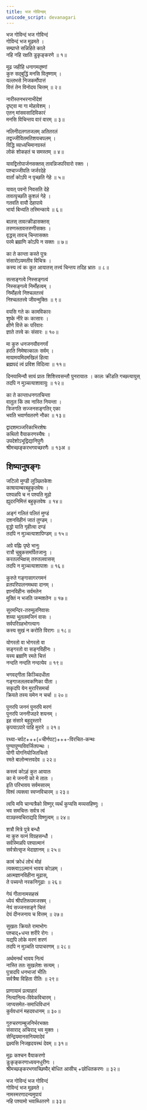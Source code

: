 ```yaml
---
title: भज गोविन्दम्
unicode_script: devanagari
---
```


भज गोविन्दं भज गोविन्दं  
गोविन्दं भज मूढमते ।  
सम्प्राप्ते सन्निहिते काले  
नहि नहि रक्षति डुकृङ्करणे ॥ १॥ 

मूढ जहीहि धनागमतृष्णां  
कुरु सद्बुद्धिं मनसि वितृष्णाम् ।  
यल्लभसे निजकर्मोपात्तं  
वित्तं तेन विनोदय चित्तम् ॥ २॥ 

नारीस्तनभरनाभीदेशं  
दृष्ट्वा मा गा मोहावेशम् ।  
एतन् मांसवसादिविकारं  
मनसि विचिन्तय वारं वारम् ॥ ३॥ 

नलिनीदलगतजलम् अतितरलं  
तद्वज्जीवितमतिशयचपलम् ।  
विद्धि व्याध्यभिमानग्रस्तं  
लोकं शोकहतं च समस्तम् ॥ ४॥ 

यावद्वित्तोपार्जनसक्तस्
तावन्निजपरिवारो रक्तः ।  
पश्चाज्जीवति जर्जरदेहे  
वार्तां कोऽपि न पृच्छति गेहे ॥ ५॥ 

यावत् पवनो निवसति देहे  
तावत्पृच्छति कुशलं गेहे ।  
गतवति वायौ देहापाये  
भार्या बिभ्यति तस्मिन्काये ॥ ६॥ 

बालस् तावत्क्रीडासक्तस्  
तरुणस्तावत्तरुणीसक्तः ।  
वृद्धस् तावच् चिन्तासक्तः  
परमे ब्रह्मणि कोऽपि न सक्तः ॥ ७॥

का ते कान्ता कस्ते पुत्रः  
संसारोऽयमतीव विचित्रः ।  
कस्य त्वं कः कुत आयातस्
तत्त्वं चिन्तय तदिह भ्रातः ॥ ८॥ 

सत्सङ्गत्वे निस्सङ्गत्वं  
निस्सङ्गत्वे निर्मोहत्वम् ।  
निर्मोहत्वे निश्चलतत्त्वं  
निश्चलतत्त्वे जीवन्मुक्तिः ॥ ९॥ 

वयसि गते कः कामविकारः  
शुष्के नीरे कः कासारः ।  
क्षीणे वित्ते कः परिवारः  
ज्ञाते तत्त्वे कः संसारः ॥ १०॥ 

मा कुरु धनजनयौवनगर्वं  
हरति निमेषात्कालः सर्वम् ।  
मायामयमिदमखिलं हित्वा  
ब्रह्मपदं त्वं प्रविश विदित्वा ॥ ११॥ 

दिनयामिन्यौ सायं प्रातः
शिशिरवसन्तौ पुनरायातः ।
कालः क्रीडति गच्छत्यायुस्  
तदपि न मुञ्चत्याशावायुः ॥ १२॥ 

का ते कान्ताधनगतचिन्ता  
वातुल किं तव नास्ति नियन्ता ।  
त्रिजगति सज्जनसङ्गतिर् एका  
भवति भवार्णवतरणे नौका ॥ १३॥ 

द्वादशमञ्जरिकाभिरशेषः  
कथितो वैयाकरणस्यैषः ।  
उपदेशोऽभूद्विद्यानिपुणैः  
श्रीमच्छङ्करभगवच्छरणैः ॥ १३अ ॥ 

## शिष्यानुषङ्गः
जटिलो मुण्डी लुञ्छितकेशः  
काषायाम्बरबहुकृतवेषः ।  
पश्यन्नपि च न पश्यति मूढो  
ह्युदरनिमित्तं बहुकृतवेषः ॥ १४॥ 

अङ्गं गलितं पलितं मुण्डं  
दशनविहीनं जातं तुण्डम् ।  
वृद्धो याति गृहीत्वा दण्डं  
तदपि न मुञ्चत्याशापिण्डम् ॥ १५॥ 

अग्रे वह्निः पृष्ठे भानुः  
रात्रौ चुबुकसमर्पितजानुः ।  
करतलभिक्षस् तरुतलवासस्  
तदपि न मुञ्चत्याशापाशः ॥ १६॥ 

कुरुते गङ्गासागरगमनं  
व्रतपरिपालनमथवा दानम् ।  
ज्ञानविहीनः सर्वमतेन  
मुक्तिं न भजति जन्मशतेन ॥ १७॥

सुरमन्दिर-तरुमूलनिवासः  
शय्या भूतलमजिनं वासः ।  
सर्वपरिग्रहभोगत्यागः  
कस्य सुखं न करोति विरागः ॥ १८॥

योगरतो वा भोगरतो वा  
सङ्गरतो वा सङ्गविहीनः ।  
यस्य ब्रह्मणि रमते चित्तं  
नन्दति नन्दति नन्दत्येव ॥ १९॥ 

भगवद्गीता किञ्चिदधीता  
गङ्गाजललवकणिका पीता ।  
सकृदपि येन मुरारिसमर्चा  
क्रियते तस्य यमेन न चर्चा ॥ २०॥ 

पुनरपि जननं पुनरपि मरणं  
पुनरपि जननीजठरे शयनम् ।  
इह संसारे बहुदुस्तारे  
कृपयाऽपारे पाहि मुरारे ॥ २१॥ 

रथ्या-चर्पट+++(=चीर्णपट)+++-विरचित-कन्थः  
पुण्यापुण्यविवर्जितपन्थः ।  
योगी योगनियोजितचित्तो  
रमते बालोन्मत्तवदेव ॥ २२॥ 

कस्त्वं कोऽहं कुत आयातः  
का मे जननी को मे तातः ।  
इति परिभावय सर्वमसारम्  
विश्वं त्यक्त्वा स्वप्नविचारम् ॥ २३॥ 

त्वयि मयि चान्यत्रैको विष्णुर्
व्यर्थं कुप्यसि मय्यसहिष्णुः ।  
भव समचित्तः सर्वत्र त्वं  
वाञ्छस्यचिराद्यदि विष्णुत्वम् ॥ २४॥ 

शत्रौ मित्रे पुत्रे बन्धौ  
मा कुरु यत्नं विग्रहसन्धौ ।  
सर्वस्मिन्नपि पश्यात्मानं  
सर्वत्रोत्सृज भेदाज्ञानम् ॥ २५॥ 

कामं क्रोधं लोभं मोहं  
त्यक्त्वाऽऽत्मानं भावय कोऽहम् ।  
आत्मज्ञानविहीना मूढास्,  
ते पच्यन्ते नरकनिगूढाः ॥ २६॥

गेयं गीतानामसहस्रं  
ध्येयं श्रीपतिरूपमजस्रम् ।  
नेयं सज्जनसङ्गे चित्तं  
देयं दीनजनाय च वित्तम् ॥ २७॥ 

सुखतः क्रियते रामाभोगः  
पश्चाद्+धन्त शरीरे रोगः ।  
यद्यपि लोके मरणं शरणं  
तदपि न मुञ्चति पापाचरणम् ॥ २८॥ 

अर्थमनर्थं भावय नित्यं  
नास्ति ततः सुखलेशः सत्यम् ।  
पुत्रादपि धनभाजां भीतिः  
सर्वत्रैषा विहिता रीतिः ॥ २९॥ 

प्राणायामं प्रत्याहारं  
नित्यानित्य-विवेकविचारम् ।  
जाप्यसमेत-समाधिविधानं  
कुर्ववधानं महदवधानम् ॥ ३०॥ 

गुरुचरणाम्बुजनिर्भरभक्तः  
संसाराद् अचिराद् भव मुक्तः ।  
सेन्द्रियमानसनियमादेवं  
द्रक्ष्यसि निजहृदयस्थं देवम् ॥ ३१॥ 

मूढः कश्चन वैयाकरणो  
डुःकृङ्करणाध्ययनधुरीणः ।  
श्रीमच्छङ्करभगवच्छिष्यैर्
बोधित आसीच् +छोधितकरणः ॥ ३२॥ 

भज गोविन्दं भज गोविन्दं  
गोविन्दं भज मूढमते ।  
नामस्मरणादन्यमुपायं  
नहि पश्यामो भवाब्धितरणे ॥ ३३॥